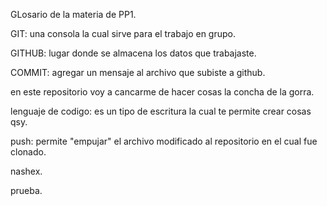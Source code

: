 GLosario de la materia de PP1.

GIT: una consola la cual sirve para el trabajo en grupo.

GITHUB: lugar donde se almacena los datos que trabajaste.

COMMIT: agregar un mensaje al archivo que subiste a github.

en este repositorio voy a cancarme de hacer cosas la concha de la gorra.

lenguaje de codigo: es un tipo de escritura la cual te permite crear cosas qsy.

push: permite "empujar" el archivo modificado al repositorio en el cual fue clonado.

nashex.

prueba.